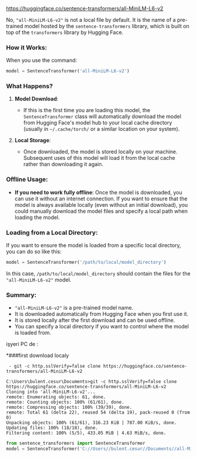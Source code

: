 https://huggingface.co/sentence-transformers/all-MiniLM-L6-v2

No, `"all-MiniLM-L6-v2"` is not a local file by default. It is the name of a pre-trained model hosted by the `sentence-transformers` library, which is built on top of the `transformers` library by Hugging Face.

### How it Works:
When you use the command:

```python
model = SentenceTransformer('all-MiniLM-L6-v2')
```

### What Happens?
1. **Model Download**:
   - If this is the first time you are loading this model, the `SentenceTransformer` class will automatically download the model from Hugging Face's model hub to your local cache directory (usually in `~/.cache/torch/` or a similar location on your system).

2. **Local Storage**:
   - Once downloaded, the model is stored locally on your machine. Subsequent uses of this model will load it from the local cache rather than downloading it again.

### Offline Usage:
- **If you need to work fully offline**: Once the model is downloaded, you can use it without an internet connection. If you want to ensure that the model is always available locally (even without an initial download), you could manually download the model files and specify a local path when loading the model.

### Loading from a Local Directory:
If you want to ensure the model is loaded from a specific local directory, you can do so like this:

```python
model = SentenceTransformer('/path/to/local/model_directory')
```

In this case, `/path/to/local/model_directory` should contain the files for the `"all-MiniLM-L6-v2"` model.

### Summary:
- `"all-MiniLM-L6-v2"` is a pre-trained model name.
- It is downloaded automatically from Hugging Face when you first use it.
- It is stored locally after the first download and can be used offline.
- You can specify a local directory if you want to control where the model is loaded from.



işyeri PC de  :

*###first download localy 
```
 - git -c http.sslVerify=false clone https://huggingface.co/sentence-transformers/all-MiniLM-L6-v2

C:\Users\bulent.cesur\Documents>git -c http.sslVerify=false clone https://huggingface.co/sentence-transformers/all-MiniLM-L6-v2
Cloning into 'all-MiniLM-L6-v2'...
remote: Enumerating objects: 61, done.
remote: Counting objects: 100% (61/61), done.
remote: Compressing objects: 100% (39/39), done.
remote: Total 61 (delta 22), reused 54 (delta 19), pack-reused 0 (from 0)
Unpacking objects: 100% (61/61), 316.23 KiB | 787.00 KiB/s, done.
Updating files: 100% (18/18), done.
Filtering content: 100% (5/5), 433.05 MiB | 4.63 MiB/s, done.
```


```python
from sentence_transformers import SentenceTransformer
model = SentenceTransformer('C://Users//bulent.cesur//Documents//all-MiniLM-L6-v2')
```
